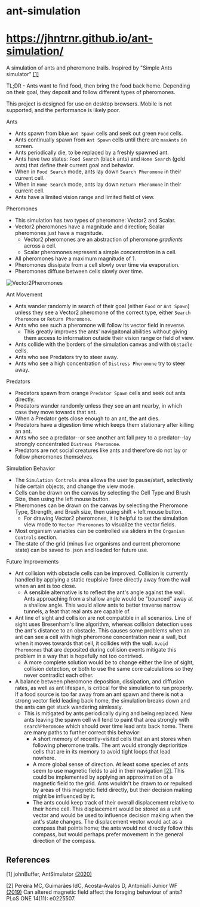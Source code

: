 # ant-simulation
# https://jhntrnr.github.io/ant-simulation/
A simulation of ants and pheromone trails. Inspired by "Simple Ants simulator" [[1]](#1)

TL;DR - Ants want to find food, then bring the food back home. Depending on their goal, they deposit and follow different types of pheromones.

This project is designed for use on desktop browsers. Mobile is not supported, and the performance is likely poor.

Ants
- Ants spawn from blue `Ant Spawn` cells and seek out green `Food` cells.
- Ants continually spawn from `Ant Spawn` cells until there are `maxAnts` on screen.
- Ants periodically die, to be replaced by a freshly spawned ant.
- Ants have two states: `Food Search` (black ants) and `Home Search` (gold ants) that define their current goal and behavior.
- When in `Food Search` mode, ants lay down `Search Pheromone` in their current cell.
- When in `Home Search` mode, ants lay down `Return Pheromone` in their current cell.
- Ants have a limited vision range and limited field of view.

Pheromones
- This simulation has two types of pheromone: Vector2 and Scalar.
- Vector2 pheromones have a magnitude and direction; Scalar pheromones just have a magnitude.
  - Vector2 pheromones are an abstraction of pheromone *gradients* across a cell.
  - Scalar pheromones represent a simple *concentration* in a cell.
- All pheromones have a maximum magnitude of 1.
- Pheromones dissipate from a cell slowly over time via evaporation.
- Pheromones diffuse between cells slowly over time.

![Vector2Pheromones](https://github.com/jhntrnr/ant-simulation/assets/90057903/ced10fb6-6ef9-462e-809b-2742479e1bc3)


Ant Movement
- Ants wander randomly in search of their goal (either `Food` or `Ant Spawn`) unless they see a Vector2 pheromone of the correct type, either `Search Pheromone` or `Return Pheromone`.
- Ants who see such a pheromone will follow its vector field in reverse.
  - This greatly improves the ants' navigaitonal abilities without giving them access to information outside their vision range or field of view.
- Ants collide with the borders of the simulation canvas and with `Obstacle` cells.
- Ants who see Predators try to steer away.
- Ants who see a high concentration of `Distress Pheromone` try to steer away.

Predators
- Predators spawn from orange `Predator Spawn` cells and seek out ants directly.
- Predators wander randomly unless they see an ant nearby, in which case they move towards that ant.
- When a Predator gets close enough to an ant, the ant dies.
- Predators have a digestion time which keeps them stationary after killing an ant.
- Ants who see a predator--or see another ant fall prey to a predator--lay strongly concentrated `Distress Pheromone`.
- Predators are not social creatures like ants and therefore do not lay or follow pheromones themselves.

Simulation Behavior
- The `Simulation Controls` area allows the user to pause/start, selectively hide certain objects, and change the view mode.
- Cells can be drawn on the canvas by selecting the Cell Type and Brush Size, then using the left mouse button.
- Pheromones can be drawn on the canvas by selecting the Pheromone Type, Strength, and Brush size, then using shift + left mouse button.
  - For drawing Vector2 pheromones, it is helpful to set the simulation view mode to `Vector Pheromones` to visualize the vector fields.
- Most organism variables can be controlled via sliders in the `Organism Controls` section.
- The state of the grid (minus live organisms and current pheromone state) can be saved to .json and loaded for future use.

Future Improvements
- Ant collision with obstacle cells can be improved. Collision is currently handled by applying a static reuplsive force directly away from the wall when an ant is too close.
  - A sensible alternative is to reflect the ant's angle against the wall. Ants approaching from a shallow angle would be "bounced" away at a shallow angle. This would allow ants to better traverse narrow tunnels, a feat that real ants are capable of.
- Ant line of sight and collision are not compatible in all scenarios. Line of sight uses Bresenham's line algorithm, whereas collision detection uses the ant's distance to an obstacle. This causes some problems when an ant can see a cell with high pheromone concentration near a wall, but when it moves towards that cell, it collides with the wall. `Avoid Pheromones` that are deposited during collision events mitigate this problem in a way that is hopefully not too contrived.
  - A more complete solution would be to change either the line of sight, collision detection, or both to use the same core calculations so they never contradict each other.
- A balance between pheromone deposition, dissipation, and diffusion rates, as well as ant lifespan, is critical for the simulation to run properly. If a food source is too far away from an ant spawn and there is not a strong vector field leading back home, the simulation breaks down and the ants can get stuck wandering aimlessly.
  - This is mitigated by ants periodically dying and being replaced. New ants leaving the spawn cell will tend to paint that area strongly with `searchPheromone` which should over time lead ants back home. There are many paths to further correct this behavior: 
    - A short memory of recently-visited cells that an ant stores when following pheromone trails. The ant would strongly deprioritize cells that are in its memory to avoid tight loops that lead nowhere.
    - A more global sense of direction. At least some species of ants seem to use magnetic fields to aid in their navigation [[2]](#2). This could be implemented by applying an approximation of a magnetic field to the grid. Ants wouldn't be drawn to or repulsed by areas of this magnetic field directly, but their decision making might be influenced by it.
    - The ants could keep track of their overall displacement relative to their home cell. This displacement would be stored as a unit vector and would be used to influence decision making when the ant's state changes. The displacement vector would act as a compass that points home; the ants would not directly follow this compass, but would perhaps prefer movement in the general direction of the compass.

## References
<a id="1">[1]</a>
johnBuffer, AntSimulator [(2020)](https://github.com/johnBuffer/AntSimulator)

<a id="2">[2]</a>
Pereira MC, Guimarães IdC, Acosta-Avalos D, Antonialli Junior WF [(2019)](https://doi.org/10.1371/journal.pone.0225507)
Can altered magnetic field affect the foraging behaviour of ants?
PLoS ONE 14(11): e0225507.
